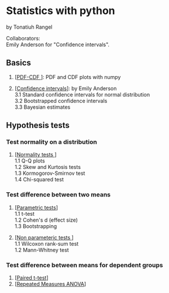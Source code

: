 # Statistics with python

by Tonatiuh Rangel     

Collaborators:    
Emily Anderson for "Confidence intervals".   

## Basics   

1. [<a href="https://github.com/trangel/stats-with-python/blob/master//PDF-CDF.ipynb">PDF-CDF </a>]: PDF and CDF plots with numpy

2. [<a href="https://github.com/trangel/stats-with-python/blob/master//confidence_intervals.ipynb">Confidence intervals</a>]: by Emily Anderson   
	3.1  Standard confidence intervals for normal distribution   
	3.2  Bootstrapped confidence intervals   
	3.3  Bayesian estimates    

## Hypothesis tests   


### Test normality on a distribution   
1. [<a href="https://github.com/trangel/stats-with-python/blob/master//Normality test.ipynb">Normality tests </a>]    
	1.1 Q-Q plots   
	1.2 Skew and Kurtosis tests   
	1.3 Kormogorov-Smirnov test   
        1.4 Chi-squared test    

### Test difference between two means
1. [<a href="https://github.com/trangel/stats-with-python/blob/master//Difference between means.ipynb">Parametric tests</a>]   
	1.1 t-test   
	1.2 Cohen's d (effect size)   
	1.3 Bootstrapping   
 
2. [<a href="https://github.com/trangel/stats-with-python/blob/master//Wilcoxon rank-sum test.ipynb">Non parameteric tests </a>]    
	1.1 Wilcoxon rank-sum test    
	1.2 Mann-Whitney test  

### Test difference between means for dependent groups     
1. [<a href="https://github.com/trangel/stats-with-python/blob/master/paired t-test.ipynb">Paired t-test</a>]     
2. [<a href="https://github.com/trangel/stats-with-python/blob/master/Repeated measures ANOVA.ipynb">Repeated Measures ANOVA</a>]    
